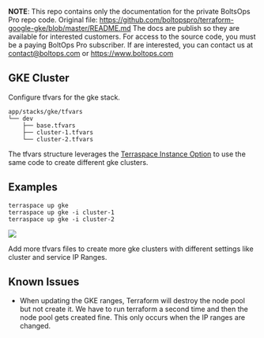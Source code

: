 <!-- note marker start -->
**NOTE**: This repo contains only the documentation for the private BoltsOps Pro repo code.
Original file: https://github.com/boltopspro/terraform-google-gke/blob/master/README.md
The docs are publish so they are available for interested customers.
For access to the source code, you must be a paying BoltOps Pro subscriber.
If are interested, you can contact us at contact@boltops.com or https://www.boltops.com

<!-- note marker end -->

## GKE Cluster

Configure tfvars for the gke stack.

    app/stacks/gke/tfvars
    └── dev
        ├── base.tfvars
        ├── cluster-1.tfvars
        └── cluster-2.tfvars

The tfvars structure leverages the [Terraspace Instance Option](https://terraspace.cloud/docs/tfvars/instance-option/) to use the same code to create different gke clusters.

## Examples

    terraspace up gke
    terraspace up gke -i cluster-1
    terraspace up gke -i cluster-2

![](https://img.boltops.com/images/modules/gke/gke.png)

Add more tfvars files to create more gke clusters with different settings like cluster and service IP Ranges.

## Known Issues

* When updating the GKE ranges, Terraform will destroy the node pool but not create it. We have to run terraform a second time and then the node pool gets created fine. This only occurs when the IP ranges are changed.
